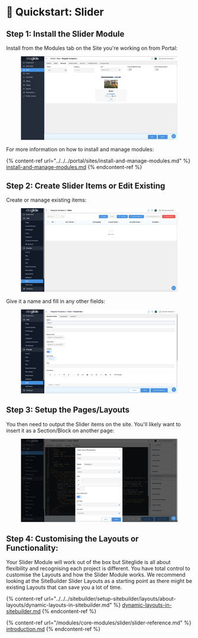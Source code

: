 # 🚀 Quickstart: Slider

## Step 1: Install the Slider Module

Install from the Modules tab on the Site you're working on from Portal:

<figure><img src="../../../.gitbook/assets/Siteglide-Modules-Core-Slider-Install.png" alt=""><figcaption></figcaption></figure>

For more information on how to install and manage modules:

{% content-ref url="../../../portal/sites/install-and-manage-modules.md" %}
[install-and-manage-modules.md](../../../portal/sites/install-and-manage-modules.md)
{% endcontent-ref %}

## Step 2: Create Slider Items or Edit Existing

Create or manage existing items:

<figure><img src="../../../.gitbook/assets/Siteglide-Modules-Core-Slider-List.png" alt=""><figcaption></figcaption></figure>

Give it a name and fill in any other fields:

<figure><img src="../../../.gitbook/assets/Siteglide-Modules-Core-Slider-Create.png" alt=""><figcaption></figcaption></figure>

## Step 3: Setup the Pages/Layouts

You then need to output the Slider items on the site. You'll likely want to insert it as a Section/Block on another page:

<figure><img src="../../../.gitbook/assets/Siteglide-Modules-Core-Slider-Insert.png" alt=""><figcaption></figcaption></figure>

## Step 4: Customising the Layouts or Functionality:

Your Slider Module will work out of the box but Siteglide is all about flexibility and recognising each project is different. You have total control to customise the Layouts and how the Slider Module works. We recommend looking at the SiteBuilder Slider Layouts as a starting point as there might be existing Layouts that can save you a lot of time.

{% content-ref url="../../../sitebuilder/setup-sitebuilder/layouts/about-layouts/dynamic-layouts-in-sitebuilder.md" %}
[dynamic-layouts-in-sitebuilder.md](../../../sitebuilder/setup-sitebuilder/layouts/about-layouts/dynamic-layouts-in-sitebuilder.md)
{% endcontent-ref %}

{% content-ref url="/modules/core-modules/slider/slider-reference.md" %}
[introduction.md](/modules/core-modules/slider/slider-reference.md)
{% endcontent-ref %}

